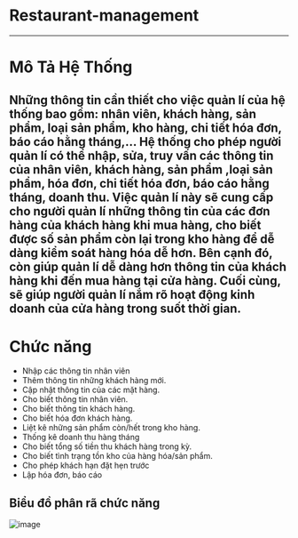 # Restaurant-management
---
# Mô Tả Hệ Thống
Những thông tin cần thiết cho việc quản lí của hệ thống bao gồm: nhân viên, khách hàng, sản phẩm, loại sản phẩm, kho hàng, chi tiết hóa đơn, báo cáo hằng tháng,...
Hệ thống cho phép người quản lí có thể nhập, sửa, truy vấn các thông tin của nhân viên, khách hàng, sản phẩm ,loại sản phẩm, hóa đơn, chi tiết hóa đơn, báo cáo hằng tháng, 
doanh thu. Việc quản lí này sẽ cung cấp cho người quản lí những thông tin của các đơn hàng của khách hàng khi mua hàng, cho biết được số sản phẩm còn lại trong kho hàng để 
dễ dàng kiểm soát hàng hóa dễ hơn. Bên cạnh đó, còn giúp quản lí dễ dàng hơn thông tin của khách hàng khi đến mua hàng tại cửa hàng. Cuối cùng, sẽ giúp người quản lí nắm rõ
hoạt động kinh doanh của cửa hàng trong suốt thời gian.
---
# Chức năng
- Nhập các thông tin nhân viên
- Thêm thông tin những khách hàng mới.
- Cập nhật thông tin của các mặt hàng.
- Cho biết thông tin nhân viên.
- Cho biết thông tin khách hàng.
- Cho biết hóa đơn khách hàng.
- Liệt kê những sản phẩm còn/hết trong kho hàng.
- Thống kê doanh thu hàng tháng
- Cho biết tổng số tiền thu khách hàng trong kỳ.
- Cho biết tình trạng tồn kho của hàng hóa/sản phẩm.
- Cho phép khách hạn đặt hẹn trước
- Lập hóa đơn, báo cáo
## Biểu đồ phân rã chức năng
![image](https://github.com/GrenNMC/Restaurant-management/assets/84801507/5db17789-8968-4255-837a-b166f2c46f01)











